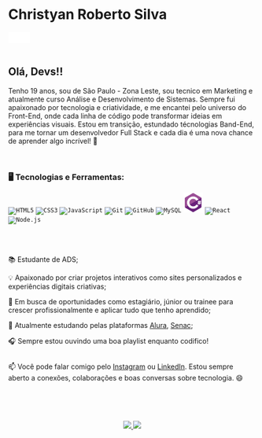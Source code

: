 <div style="display:inline-block">

  <h1 align="left">Christyan Roberto Silva</h1>

  <a href="https://www.instagram.com/____christyan/" target="_blank"><img align="left" alt="Instagram" width="22px" src="https://github.com/Aakarsh-B/trying-repos/blob/master/insta.svg" /></a>
  <a href="https://www.linkedin.com/in/christyan-roberto-53951b266/" target="_blank"><img align="left" alt="LinkedIn" width="22px" src="https://github.com/Aakarsh-B/trying-repos/blob/master/linkedin.svg" /></a>

</div>

</br>
</br>

## Olá, Devs!!

Tenho 19 anos, sou de São Paulo - Zona Leste, sou tecnico em Marketing e atualmente curso Análise e Desenvolvimento de Sistemas. Sempre fui apaixonado por tecnologia e criatividade, e me encantei pelo universo do Front-End, onde cada linha de código pode transformar ideias em experiências visuais. Estou em transição, estundado técnologias Band-End, para me tornar um desenvolvedor Full Stack e cada dia é uma nova chance de aprender algo incrível! 🚀

</br>

### 🖥️ Tecnologias e Ferramentas:
<code><img width="40px" src="https://cdn.jsdelivr.net/gh/devicons/devicon/icons/html5/html5-original-wordmark.svg" title="HTML5"/></code>
<code><img width="40px" src="https://cdn.jsdelivr.net/gh/devicons/devicon/icons/css3/css3-original-wordmark.svg" title="CSS3"/></code>
<code><img width="40px" src="https://cdn.jsdelivr.net/gh/devicons/devicon/icons/javascript/javascript-original.svg" title="JavaScript"/></code>
<code><img width="40px" src="https://cdn.jsdelivr.net/gh/devicons/devicon/icons/git/git-original.svg" title="Git"/></code>
<code><img width="40px" src="https://cdn.jsdelivr.net/gh/devicons/devicon/icons/github/github-original.svg" title="GitHub"/></code>
<code><img width="40px" src="https://cdn.jsdelivr.net/gh/devicons/devicon/icons/mysql/mysql-original.svg" title="MySQL"/></code>
<code><img width="40px" src="https://github.com/devicons/devicon/blob/v2.16.0/icons/csharp/csharp-original.svg" title="C#"/></code>
<code><img width="40px" src="https://i.postimg.cc/Jz9F1c8t/React-icon-svg-removebg-preview.png" title="React"/></code>
<code><img width="40px" src="https://i.postimg.cc/yY3XVq8X/image-removebg-preview.png" title="Node.js"/></code>

</br>
</br>

<div style="display:inline-block">
  <p align="left">📚 Estudante de ADS;</p>
  <p align="left">💡 Apaixonado por criar projetos interativos como sites personalizados e experiências digitais criativas;</p>
  <p align="left">🎯 Em busca de oportunidades como estagiário, júnior ou trainee para crescer profissionalmente e aplicar tudo que tenho aprendido;</p>
  <p align="left">🧠 Atualmente estudando pelas plataformas <a href="https://www.alura.com.br/">Alura</a>, <a href="https://www.sp.senac.br/">Senac</a>; 
  <p align="left">🎧 Sempre estou ouvindo uma boa playlist enquanto codifico!</p>
</div>

</br>

📫 Você pode falar comigo pelo [Instagram](https://www.instagram.com/____christyan/) ou [LinkedIn](https://www.linkedin.com/in/christyan-roberto-53951b266/). Estou sempre aberto a conexões, colaborações e boas conversas sobre tecnologia. 😄

</br>
</br>
</br>

<p align="center">
  <a href="https://github.com/christyanroberto">
    <img height="180em" src="https://github-readme-stats-eight-theta.vercel.app/api?username=christyan2311&show_icons=true&theme=algolia&include_all_commits=true&count_private=true"/>
    <img height="180em" src="https://github-readme-stats-eight-theta.vercel.app/api/top-langs/?username=christyan2311&layout=compact&langs_count=8&theme=algolia"/>
  </a>
</p>

